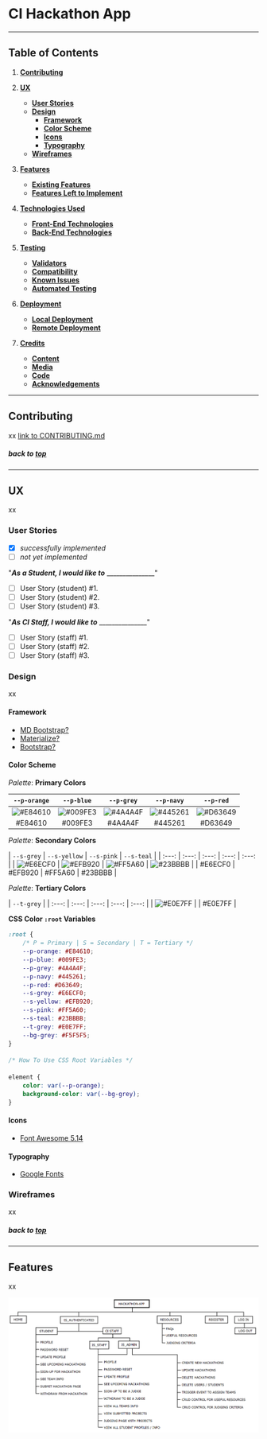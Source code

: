 # CI Hackathon App

---

## Table of Contents
1. [**Contributing**](#contributing)

2. [**UX**](#ux)
    - [**User Stories**](#user-stories)
    - [**Design**](#design)
        - [**Framework**](#framework)
        - [**Color Scheme**](#color-scheme)
        - [**Icons**](#icons)
        - [**Typography**](#typography)
    - [**Wireframes**](#wireframes)

3. [**Features**](#features)
    - [**Existing Features**](#existing-features)
    - [**Features Left to Implement**](#features-left-to-implement)

4. [**Technologies Used**](#technologies-used)
    - [**Front-End Technologies**](#front-end-technologies)
    - [**Back-End Technologies**](#back-end-technologies)

5. [**Testing**](#testing)
    - [**Validators**](#validators)
    - [**Compatibility**](#compatibility)
    - [**Known Issues**](#known-issues)
    - [**Automated Testing**](#automated-testing)

5. [**Deployment**](#deployment)
    - [**Local Deployment**](#local-deployment)
    - [**Remote Deployment**](#remote-deployment)

7. [**Credits**](#credits)
    - [**Content**](#content)
    - [**Media**](#media)
    - [**Code**](#code)
    - [**Acknowledgements**](#acknowledgements)

---

## Contributing

xx [link to CONTRIBUTING.md]()

##### back to [top](#table-of-contents)

---

## UX

xx

### User Stories

- [x] *successfully implemented*
- [ ] *not yet implemented*

"**_As a Student, I would like to_** _______________"

- [ ] User Story (student) #1.
- [ ] User Story (student) #2.
- [ ] User Story (student) #3.

"**_As CI Staff, I would like to_** _______________"

- [ ] User Story (staff) #1.
- [ ] User Story (staff) #2.
- [ ] User Story (staff) #3.

### Design

xx

#### Framework

- [MD Bootstrap?]()
- [Materialize?]()
- [Bootstrap?]()

#### Color Scheme

*Palette*: **Primary Colors**

| `--p-orange` | `--p-blue` | `--p-grey` | `--p-navy` | `--p-red` |
| :---: | :---: | :---: | :---: | :---: |
| ![#E84610](https://placehold.it/15/E84610/E84610) | ![#009FE3](https://placehold.it/15/009FE3/009FE3) | ![#4A4A4F](https://placehold.it/15/4A4A4F/4A4A4F) | ![#445261](https://placehold.it/15/445261/445261) | ![#D63649](https://placehold.it/15/D63649/D63649) |
| #E84610 | #009FE3 | #4A4A4F | #445261 | #D63649 |

*Palette*: **Secondary Colors**

| `--s-grey` | `--s-yellow` | `--s-pink` | `--s-teal` |
| :---: | :---: | :---: | :---: | :---: |
| ![#E6ECF0](https://placehold.it/15/E6ECF0/E6ECF0) | ![#EFB920](https://placehold.it/15/EFB920/EFB920) | ![#FF5A60](https://placehold.it/15/FF5A60/FF5A60) | ![#23BBBB](https://placehold.it/15/23BBBB/23BBBB) |
| #E6ECF0 | #EFB920 | #FF5A60 | #23BBBB |

*Palette*: **Tertiary Colors**

| `--t-grey` |
| :---: | :---: | :---: | :---: | :---: |
| ![#E0E7FF](https://placehold.it/15/E0E7FF/E0E7FF) |
| #E0E7FF |

**CSS Color `:root` Variables**

```css
:root {
    /* P = Primary | S = Secondary | T = Tertiary */
    --p-orange: #E84610;
    --p-blue: #009FE3;
    --p-grey: #4A4A4F;
    --p-navy: #445261;
    --p-red: #D63649;
    --s-grey: #E6ECF0;
    --s-yellow: #EFB920;
    --s-pink: #FF5A60;
    --s-teal: #23BBBB;
    --t-grey: #E0E7FF;
    --bg-grey: #F5F5F5;
}

/* How To Use CSS Root Variables */

element {
    color: var(--p-orange);
    background-color: var(--bg-grey);
}
```

#### Icons

- [Font Awesome 5.14](https://fontawesome.com/)

#### Typography

- [Google Fonts](https://fonts.google.com/)

### Wireframes

xx

##### back to [top](#table-of-contents)

---

## Features

xx




![flow-chart](static/img/flow-chart.png?raw=true "flow-chart")